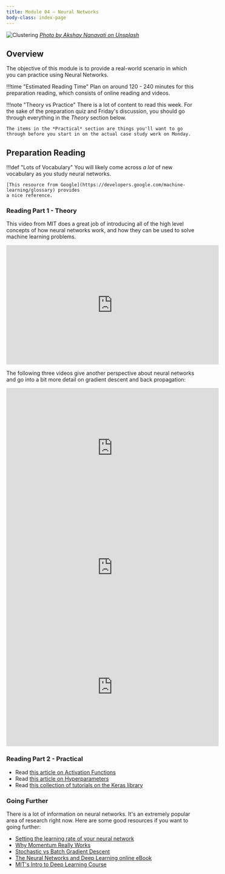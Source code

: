 ```yaml
---
title: Module 04 — Neural Networks
body-class: index-page
---
```


![Clustering]({{URLROOT}}/shared/img/network.jpg)
*[Photo by Akshay Nanavati on Unsplash](https://unsplash.com/photos/Zq6HerrBPEs)*

## Overview

The objective of this module is to provide a real-world scenario in which you can practice using Neural Networks.

!!!time "Estimated Reading Time"
	Plan on around 120 - 240 minutes for this preparation reading, which consists of online reading and videos.

!!!note "Theory vs Practice"
	There is a lot of content to read this week. For the sake of the preparation quiz and Friday's discussion, you should go through everything in the *Theory* section below.

	The items in the *Practical* section are things you'll want to go through before you start in on the actual case study work on Monday.

## Preparation Reading

!!!def "Lots of Vocabulary"
	You will likely come across _a lot_ of new vocabulary as you study neural networks.

	[This resource from Google](https://developers.google.com/machine-learning/glossary) provides
	a nice reference.

### Reading Part 1 - Theory

This video from MIT does a great job of introducing all of the high level concepts of how neural networks work, and how they can be used to solve machine learning problems.


<iframe width="560" height="315" src="https://www.youtube.com/embed/njKP3FqW3Sk" frameborder="0" allow="accelerometer; autoplay; clipboard-write; encrypted-media; gyroscope; picture-in-picture" allowfullscreen></iframe>


The following three videos give another perspective about neural networks and go into a bit more detail on gradient descent and back propagation:

<iframe width="560" height="315" src="https://www.youtube.com/embed/aircAruvnKk" frameborder="0" allow="accelerometer; autoplay; clipboard-write; encrypted-media; gyroscope; picture-in-picture" allowfullscreen></iframe>

<iframe width="560" height="315" src="https://www.youtube.com/embed/IHZwWFHWa-w" frameborder="0" allow="accelerometer; autoplay; clipboard-write; encrypted-media; gyroscope; picture-in-picture" allowfullscreen></iframe>

<iframe width="560" height="315" src="https://www.youtube.com/embed/Ilg3gGewQ5U" frameborder="0" allow="accelerometer; autoplay; clipboard-write; encrypted-media; gyroscope; picture-in-picture" allowfullscreen></iframe>


### Reading Part 2 - Practical

* Read [this article on Activation Functions](./activation-functions.html)
* Read [this article on Hyperparameters](https://missinglink.ai/guides/neural-network-concepts/hyperparameters-optimization-methods-and-real-world-model-management/)
* Read [this collection of tutorials on the Keras library](./keras.html)




### Going Further

There is a lot of information on neural networks. It's an extremely popular area of research right now. Here are some good resources if you want to going further:

* [Setting the learning rate of your neural network](https://www.jeremyjordan.me/nn-learning-rate/)
* [Why Momentum Really Works](https://distill.pub/2017/momentum/)
* [Stochastic vs Batch Gradient Descent](https://medium.com/@divakar_239/stochastic-vs-batch-gradient-descent-8820568eada1)
* [The Neural Networks and Deep Learning online eBook](http://neuralnetworksanddeeplearning.com)
* [MIT's Intro to Deep Learning Course](http://introtodeeplearning.com)




